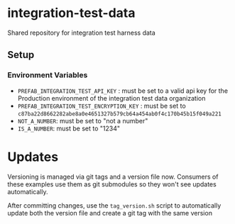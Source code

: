 # integration-test-data

Shared repository for integration test harness data

## Setup

### Environment Variables

- `PREFAB_INTEGRATION_TEST_API_KEY` : must be set to a valid api key for the Production environment of the integration test data organization
- `PREFAB_INTEGRATION_TEST_ENCRYPTION_KEY` : must be set to `c87ba22d8662282abe8a0e4651327b579cb64a454ab0f4c170b45b15f049a221`
- `NOT_A_NUMBER`: must be set to "not a number"
- `IS_A_NUMBER`: must be set to "1234"

# Updates

Versioning is managed via git tags and a version file now. Consumers of these examples use them as git submodules so they won't see updates automatically.

After committing changes, use the `tag_version.sh` script to automatically update both the version file and create a git tag with the same version
